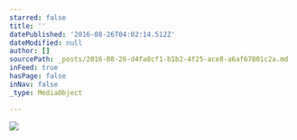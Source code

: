 ```yaml
---
starred: false
title: ''
datePublished: '2016-08-26T04:02:14.512Z'
dateModified: null
author: []
sourcePath: _posts/2016-08-26-d4fa8cf1-b1b2-4f25-ace8-a6af67801c2a.md
inFeed: true
hasPage: false
inNav: false
_type: MediaObject

---
```

![](https://the-grid-user-content.s3-us-west-2.amazonaws.com/efaee5cb-4255-4520-bdd0-72e903d56bcc.jpg)